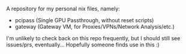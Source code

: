 A repository for my personal nix files, namely:
- pcipass (Single GPU Passthrough, without reset scripts)
- gateway (Gateway VM, for Proxies/VPNs/Network Analysis/etc.)

I'm unlikely to check back on this repo frequently, but I should still see issues/prs, eventually...
Hopefully someone finds use in this :)
